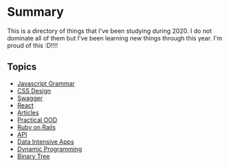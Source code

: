 # Summary

This is a directory of things that I've been studying during 2020. I do not dominate all of them but I've been learning new things through this year.
I'm proud of this :D!!!!

## Topics

- [Javascript Grammar](js-grammar)
- [CSS Design](css-design)
- [Swagger](swagger)
- [React](react)
- [Articles](articles)
- [Practical OOD](practical-ood)
- [Ruby on Rails](ror)
- [API](api)
- [Data Intensive Apps](data-intensive-apps)
- [Dynamic Programming](dynamic-programming)
- [Binary Tree](binary-tree)
